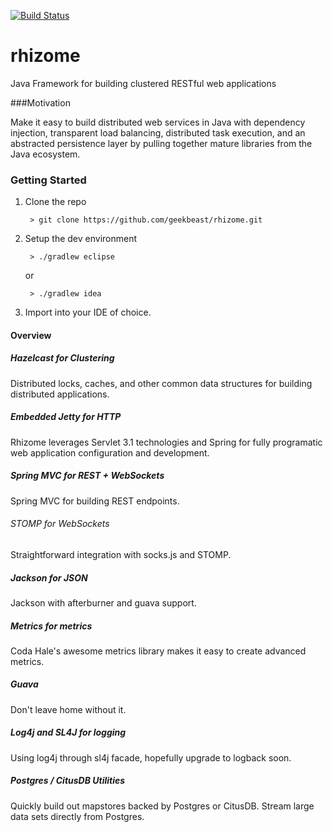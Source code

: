 [![Build Status](https://travis-ci.org/dataloom/rhizome.svg?branch=develop)](https://travis-ci.org/dataloom/rhizome)

rhizome
=======

Java Framework for building clustered RESTful web applications

###Motivation

Make it easy to build distributed web services in Java with dependency injection, transparent load balancing, distributed task execution, and an abstracted persistence layer by pulling together mature libraries from the Java ecosystem.

### Getting Started

1. Clone the repo

		> git clone https://github.com/geekbeast/rhizome.git

2. Setup the dev environment

		> ./gradlew eclipse

	or

		> ./gradlew idea

3. Import into your IDE of choice.

#### Overview

##### Hazelcast for Clustering

Distributed locks, caches, and other common data structures for building distributed applications.

##### Embedded Jetty for HTTP

Rhizome leverages Servlet 3.1 technologies and Spring for fully programatic web application configuration and development.  

##### Spring MVC for REST + WebSockets

Spring MVC for building REST endpoints.

###### STOMP for WebSockets

Straightforward integration with socks.js and STOMP.

##### Jackson for JSON

Jackson with afterburner and guava support.

##### Metrics for metrics

Coda Hale's awesome metrics library makes it easy to create advanced metrics.

##### Guava

Don't leave home without it.

##### Log4j and SL4J for logging

Using log4j through sl4j facade, hopefully upgrade to logback soon.


##### Postgres / CitusDB Utilities

Quickly build out mapstores backed by Postgres or CitusDB. Stream large data sets directly from Postgres.
